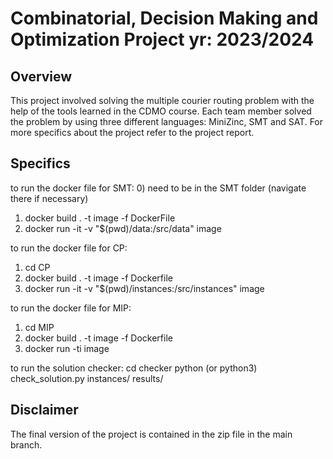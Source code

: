 # Combinatorial, Decision Making and Optimization Project yr: 2023/2024

## Overview
This project involved solving the multiple courier routing problem with the help of the tools learned in the CDMO course. Each team member solved the problem by using three different languages: MiniZinc, SMT and SAT. 
For more specifics about the project refer to the project report. 

## Specifics 
to run the docker file for SMT:
0) need to be in the SMT folder (navigate there if necessary)
1) docker build . -t image -f DockerFile
2) docker run -it -v "$(pwd)/data:/src/data" image

to run the docker file for CP:
1) cd CP
2) docker build . -t image -f Dockerfile
3) docker run -it -v "$(pwd)/instances:/src/instances" image

to run the docker file for MIP:
1) cd MIP
2) docker build . -t image -f Dockerfile
3) docker run -ti image

to run the solution checker: 
cd checker
python (or python3) check_solution.py instances/ results/

## Disclaimer
The final version of the project is contained in the zip file in the main branch.

